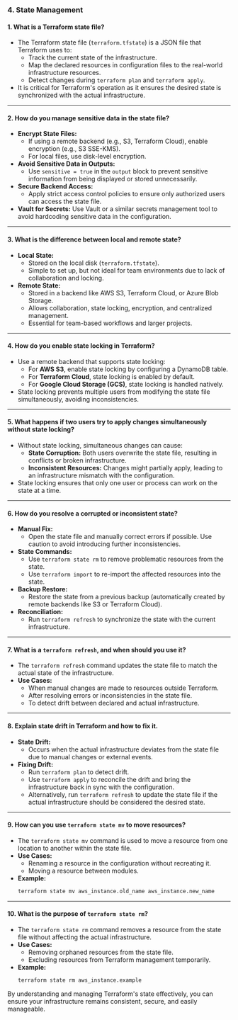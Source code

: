 ### **4. State Management**

#### **1. What is a Terraform state file?**
- The Terraform state file (`terraform.tfstate`) is a JSON file that Terraform uses to:
  - Track the current state of the infrastructure.
  - Map the declared resources in configuration files to the real-world infrastructure resources.
  - Detect changes during `terraform plan` and `terraform apply`.
- It is critical for Terraform's operation as it ensures the desired state is synchronized with the actual infrastructure.

---

#### **2. How do you manage sensitive data in the state file?**
- **Encrypt State Files:**
  - If using a remote backend (e.g., S3, Terraform Cloud), enable encryption (e.g., S3 SSE-KMS).
  - For local files, use disk-level encryption.
- **Avoid Sensitive Data in Outputs:**
  - Use `sensitive = true` in the `output` block to prevent sensitive information from being displayed or stored unnecessarily.
- **Secure Backend Access:**
  - Apply strict access control policies to ensure only authorized users can access the state file.
- **Vault for Secrets:** Use Vault or a similar secrets management tool to avoid hardcoding sensitive data in the configuration.

---

#### **3. What is the difference between local and remote state?**
- **Local State:**
  - Stored on the local disk (`terraform.tfstate`).
  - Simple to set up, but not ideal for team environments due to lack of collaboration and locking.
- **Remote State:**
  - Stored in a backend like AWS S3, Terraform Cloud, or Azure Blob Storage.
  - Allows collaboration, state locking, encryption, and centralized management.
  - Essential for team-based workflows and larger projects.

---

#### **4. How do you enable state locking in Terraform?**
- Use a remote backend that supports state locking:
  - For **AWS S3**, enable state locking by configuring a DynamoDB table.
  - For **Terraform Cloud**, state locking is enabled by default.
  - For **Google Cloud Storage (GCS)**, state locking is handled natively.
- State locking prevents multiple users from modifying the state file simultaneously, avoiding inconsistencies.

---

#### **5. What happens if two users try to apply changes simultaneously without state locking?**
- Without state locking, simultaneous changes can cause:
  - **State Corruption:** Both users overwrite the state file, resulting in conflicts or broken infrastructure.
  - **Inconsistent Resources:** Changes might partially apply, leading to an infrastructure mismatch with the configuration.
- State locking ensures that only one user or process can work on the state at a time.

---

#### **6. How do you resolve a corrupted or inconsistent state?**
- **Manual Fix:**
  - Open the state file and manually correct errors if possible. Use caution to avoid introducing further inconsistencies.
- **State Commands:**
  - Use `terraform state rm` to remove problematic resources from the state.
  - Use `terraform import` to re-import the affected resources into the state.
- **Backup Restore:**
  - Restore the state from a previous backup (automatically created by remote backends like S3 or Terraform Cloud).
- **Reconciliation:**
  - Run `terraform refresh` to synchronize the state with the current infrastructure.

---

#### **7. What is a `terraform refresh`, and when should you use it?**
- The `terraform refresh` command updates the state file to match the actual state of the infrastructure.
- **Use Cases:**
  - When manual changes are made to resources outside Terraform.
  - After resolving errors or inconsistencies in the state file.
  - To detect drift between declared and actual infrastructure.

---

#### **8. Explain state drift in Terraform and how to fix it.**
- **State Drift:**
  - Occurs when the actual infrastructure deviates from the state file due to manual changes or external events.
- **Fixing Drift:**
  - Run `terraform plan` to detect drift.
  - Use `terraform apply` to reconcile the drift and bring the infrastructure back in sync with the configuration.
  - Alternatively, run `terraform refresh` to update the state file if the actual infrastructure should be considered the desired state.

---

#### **9. How can you use `terraform state mv` to move resources?**
- The `terraform state mv` command is used to move a resource from one location to another within the state file.
- **Use Cases:**
  - Renaming a resource in the configuration without recreating it.
  - Moving a resource between modules.
- **Example:**
  ```bash
  terraform state mv aws_instance.old_name aws_instance.new_name
  ```

---

#### **10. What is the purpose of `terraform state rm`?**
- The `terraform state rm` command removes a resource from the state file without affecting the actual infrastructure.
- **Use Cases:**
  - Removing orphaned resources from the state file.
  - Excluding resources from Terraform management temporarily.
- **Example:**
  ```bash
  terraform state rm aws_instance.example
  ```

By understanding and managing Terraform's state effectively, you can ensure your infrastructure remains consistent, secure, and easily manageable.